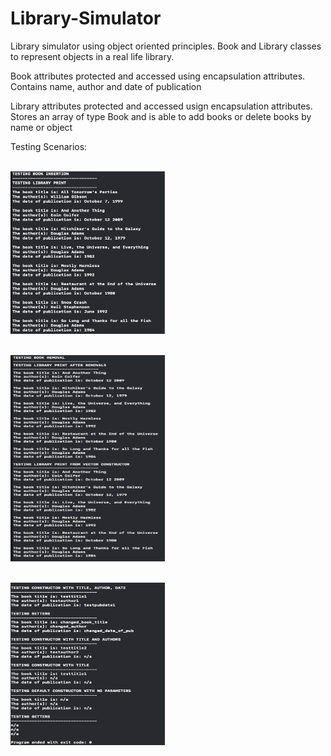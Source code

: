 # Library-Simulator

Library simulator using object oriented principles. Book and Library classes to represent objects in a real life library. 

Book attributes protected and accessed using encapsulation attributes. Contains name, author and date of publication 


Library attributes protected and accessed usign encapsulation attributes. Stores an array of type Book and is able to add books or delete books by name or object 

Testing Scenarios:
<br><br>

<img src = "images/img1.png" height = 260px width = 247px> <br><br>

<img src = "images/img2.png" height = 330px width = 247px> <br><br>

<img src = "images/img3.png" height = 260px width = 247px> <br><br>
